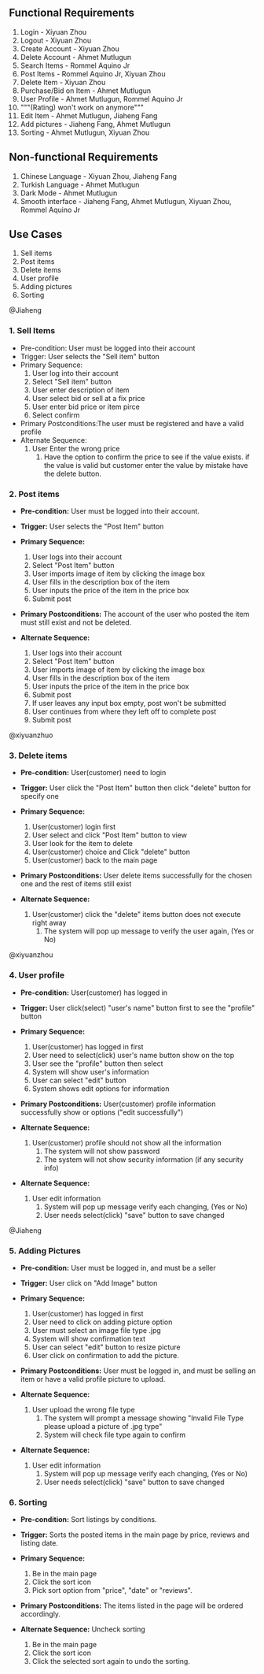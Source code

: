 
## Functional Requirements

1. Login - Xiyuan Zhou
2. Logout - Xiyuan Zhou
3. Create Account - Xiyuan Zhou
4. Delete Account - Ahmet Mutlugun
5. Search Items - Rommel Aquino Jr 
6. Post Items - Rommel Aquino Jr, Xiyuan Zhou
7. Delete Item - Xiyuan Zhou
8. Purchase/Bid on Item - Ahmet Mutlugun
9. User Profile - Ahmet Mutlugun, Rommel Aquino Jr
10. """(Rating) won't work on anymore"""
11. Edit Item - Ahmet Mutlugun, Jiaheng Fang
12. Add pictures - Jiaheng Fang, Ahmet Mutlugun
13. Sorting - Ahmet Mutlugun, Xiyuan Zhou

## Non-functional Requirements

1. Chinese Language - Xiyuan Zhou, Jiaheng Fang
2. Turkish Language - Ahmet Mutlugun
3. Dark Mode - Ahmet Mutlugun
4. Smooth interface - Jiaheng Fang, Ahmet Mutlugun, Xiyuan Zhou, Rommel Aquino Jr

## Use Cases
1. Sell items
2. Post items
3. Delete items 
4. User profile
5. Adding pictures
6. Sorting

@Jiaheng
### 1. Sell Items
- Pre-condition: User must be logged into their account
- Trigger: User selects the "Sell item" button
- Primary Sequence:
    1. User log into their account
    2. Select "Sell item" button
    3. User enter description of item
    4. User select bid or sell at a fix price
    5. User enter bid price or item pirce
    6. Select confirm
- Primary Postconditions:The user must be registered and have a valid profile
- Alternate Sequence:
  1. User Enter the wrong price
     1. Have the option to confirm the price to see if the value exists. if the value is valid but customer enter the value by mistake have the delete button.
  
### 2. Post items

- **Pre-condition:** User must be logged into their account.

- **Trigger:** User selects the "Post Item" button

- **Primary Sequence:**
  
  1. User logs into their account
  2. Select "Post Item" button
  3. User imports image of item by clicking the image box
  4. User fills in the description box of the item
  5. User inputs the price of the item in the price box
  6. Submit post

- **Primary Postconditions:** The account of the user who posted the item must still exist and not be deleted.

- **Alternate Sequence:** 
  
  1. User logs into their account
  2. Select "Post Item" button
  3. User imports image of item by clicking the image box
  4. User fills in the description box of the item
  5. User inputs the price of the item in the price box
  6. Submit post
  7. If user leaves any input box empty, post won't be submitted
  8. User continues from where they left off to complete post
  9. Submit post

@xiyuanzhuo
### 3. Delete items
- **Pre-condition:** User(customer) need to login

- **Trigger:** User click the "Post Item" button then click "delete" button for specify one

- **Primary Sequence:**
  1. User(customer) login first
  2. User select and click "Post Item" button to view
  3. User look for the item to delete
  4. User(customer) choice and Click "delete" button
  5. User(customer) back to the main page

- **Primary Postconditions:** User delete items successfully for the chosen one and the rest of items still exist

- **Alternate Sequence:**
  1. User(customer) click the "delete" items button does not execute right away
     1. The system will pop up message to verify the user again, (Yes or No)
     
@xiyuanzhou
### 4. User profile
- **Pre-condition:** User(customer) has logged in

- **Trigger:** User click(select) "user's name" button first to see the "profile" button

- **Primary Sequence:**
  1. User(customer) has logged in first
  2. User need to select(click) user's name button show on the top
  3. User see the "profile" button then select
  4. System will show user's information
  5. User can select "edit" button 
  6. System shows edit options for information

- **Primary Postconditions:** User(customer) profile information successfully show or options ("edit successfully")

- **Alternate Sequence:**
  1. User(customer) profile should not show all the information
     1. The system will not show password
     2. The system will not show security information (if any security info)

- **Alternate Sequence:**
  1. User edit information
     1. System will pop up message verify each changing, (Yes or No)
     2. User needs select(click) "save" button to save changed

@Jiaheng
### 5. Adding Pictures
- **Pre-condition:** User must be logged in, and must be a seller

- **Trigger:** User click on "Add Image" button

- **Primary Sequence:**
  1. User(customer) has logged in first
  2. User need to click on adding picture option 
  3. User must select an image file type .jpg
  4. System will show confirmation text
  5. User can select "edit" button to resize picture
  6. User click on confirmation to add the picture.

- **Primary Postconditions:** User must be logged in, and must be selling an item or have a valid profile picture to upload.

- **Alternate Sequence:**
  1. User upload the wrong file type
     1. The system will prompt a message showing "Invalid File Type please upload a picture of .jpg type"
     2. System will check file type again to confirm 

- **Alternate Sequence:**
  1. User edit information
     1. System will pop up message verify each changing, (Yes or No)
     2. User needs select(click) "save" button to save changed
  
### 6. **Sorting** 
- **Pre-condition:** Sort listings by conditions.

- **Trigger:** Sorts the posted items in the main page by price, reviews and listing date. 

- **Primary Sequence:**
  
  1. Be in the main page
  2. Click the sort icon
  3. Pick sort option from "price", "date" or "reviews".

- **Primary Postconditions:** The items listed in the page will be ordered accordingly. 

- **Alternate Sequence:** Uncheck sorting
  
  1. Be in the main page
  2. Click the sort icon
  3. Click the selected sort again to undo the sorting.
